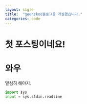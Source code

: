 ```yaml
---
layout: sigle
title:  "geunskoo블로그를 개설했습니다."
categories: code
---
```

# 첫 포스팅이네요!

# 와우
열심히 해야지.
```python
import sys
input = sys.stdin.readline

```